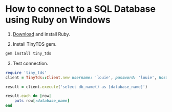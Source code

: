 # How to connect to a SQL Database using Ruby on Windows

1. [Download](https://rubyinstaller.org/downloads/) and install Ruby.

2. Install TinyTDS gem.

```ruby
gem install tiny_tds
```

3. Test connection.

```ruby
require 'tiny_tds'
client = TinyTds::Client.new username: 'louie', password: 'louie', host: 'servername', port: 1433, database: 'louie'

result = client.execute('select db_name() as [database_name]')

result.each do |row|
    puts row[:database_name]
end
```
